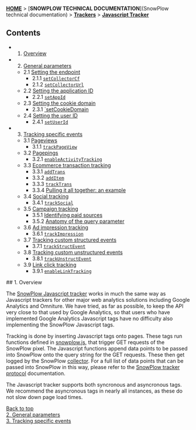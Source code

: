 <a name="top" />

[**HOME**](Home) > [**SNOWPLOW TECHNICAL DOCUMENTATION**](SnowPlow technical documentation) > [**Trackers**](trackers) > [**Javascript Tracker**](Javascript-Tracker)

## Contents

- 1. [Overview](#overview)  
- 2. [General parameters](1-General-paramaters-for-the-Javascript-tracker#wiki-general)  
  - 2.1 [Setting the endpoint](1-General-paramaters-for-the-Javascript-tracker#wiki-endpoint)  
    - 2.1.1 [`setCollectorCf`](1-General-paramaters-for-the-Javascript-tracker#wiki-setCollectorCf)  
    - 2.1.2 [`setCollectorUrl`](1-General-paramaters-for-the-Javascript-tracker#wiki-setCollectorUrl)
  - 2.2 [Setting the application ID](1-General-paramaters-for-the-Javascript-tracker#wiki-app-id)
    - 2.2.1 [`setAppId`](1-General-paramaters-for-the-Javascript-tracker#wiki-setAppId)  
  - 2.3 [Setting the cookie domain](1-General-paramaters-for-the-Javascript-tracker#wiki-cookiedomain)
    - 2.3.1 [`setCookieDomain](1-General-paramaters-for-the-Javascript-tracker#wiki-setCookieDomain) 
  - 2.4 [Setting the user ID](1-General-paramaters-for-the-Javascript-tracker#wiki-user-id)  
    - 2.4.1 [`setUserId`](1-General-paramaters-for-the-Javascript-tracker#wiki-setUserId)
- 3. [Tracking specific events](2-Specific-event-tracking-with-the-Javascript-tracker#wiki-tracking-specific-events)  
  - 3.1 [Pageviews](2-Specific-event-tracking-with-the-Javascript-tracker#wiki-page)  
    - 3.1.1 [`trackPageView`](2-Specific-event-tracking-with-the-Javascript-tracker#wiki-trackPageView)  
  - 3.2 [Pagepings](2-Specific-event-tracking-with-the-Javascript-tracker#wiki-pagepings)  
    - 3.2.1 [`enableActivityTracking`](2-Specific-event-tracking-with-the-Javascript-tracker#wiki-enableActivityTracking)  
  - 3.3 [Ecommerce transaction tracking](2-Specific-event-tracking-with-the-Javascript-tracker#wiki-ecommerce)  
    - 3.3.1 [`addTrans`](2-Specific-event-tracking-with-the-Javascript-tracker#wiki-addTrans)  
    - 3.3.2 [`addItem`](2-Specific-event-tracking-with-the-Javascript-tracker#wiki-addItem)  
    - 3.3.3 [`trackTrans`](2-Specific-event-tracking-with-the-Javascript-tracker#wiki-trackTrans)  
    - 3.3.4 [Pulling it all together: an example](2-Specific-event-tracking-with-the-Javascript-tracker#wiki-ecomm-example)
  - 3.4 [Social tracking](2-Specific-event-tracking-with-the-Javascript-tracker#wiki-social) 
    - 3.4.1 [`trackSocial`](2-Specific-event-tracking-with-the-Javascript-tracker#wiki-trackSocial) 
  - 3.5 [Campaign tracking](2-Specific-event-tracking-with-the-Javascript-tracker#wiki-campaign)  
    - 3.5.1 [Identifying paid sources](2-Specific-event-tracking-with-the-Javascript-tracker#wiki-identifying-paid-sources)  
    - 3.5.2 [Anatomy of the query parameter](2-Specific-event-tracking-with-the-Javascript-tracker#wiki-anatomy-of-the-query-parameter)
  - 3.6 [Ad impression tracking](2-Specific-event-tracking-with-the-Javascript-tracker#wiki-adimps) 
    - 3.6.1 [`trackImpression`](2-Specific-event-tracking-with-the-Javascript-tracker#wiki-trackImpression)
  - 3.7 [Tracking custom structured events](2-Specific-event-tracking-with-the-Javascript-tracker#wiki-custom-structured-events)  
    - 3.7.1 [`trackStructEvent`](2-Specific-event-tracking-with-the-Javascript-tracker#wiki-trackStructEvent)
  - 3.8 [Tracking custom unstructured events](2-Specific-event-tracking-with-the-Javascript-tracker#wiki-custom-unstructured-events)
    - 3.8.1 [`trackUnstructEvent`](2-Specific-event-tracking-with-the-Javascript-tracker#wiki-trackUnstructEvent)   
  - 3.9 [Link click tracking](2-Specific-event-tracking-with-the-Javascript-tracker#wiki-link-click-track)
    - 3.9.1 [`enableLinkTracking`](2-Specific-event-tracking-with-the-Javascript-tracker#wiki-enableLinkTracking)


<a name="overview" />
## 1. Overview

The [SnowPlow Javascript tracker](https://github.com/snowplow/snowplow/tree/master/1-trackers/javascript-tracker/) works in much the same way as Javascript trackers for other major web analytics solutions including Google Analytics and Omniture. We have tried, as far as possible, to keep the API very close to that used by Google Analytics, so that users who have implemented Google Analytics Javascript tags have no difficulty also implementing the SnowPlow Javascript tags.

Tracking is done by inserting Javascript tags onto pages. These tags run functions defined in [snowplow.js](https://github.com/snowplow/snowplow/blob/master/1-trackers/javascript-tracker/js/snowplow.js), that trigger GET requests of the SnowPlow pixel. The Javascript functions append data points to be passed into SnowPlow onto the query string for the GET requests. These then get logged by the SnowPlow [collector](collectors). For a full list of data points that can be passed into SnowPlow in this way, please refer to the [SnowPlow tracker protocol](snowplow-tracker-protocol) documentation.

The Javascript tracker supports both syncronous and asyncronous tags. We recommend the asyncronous tags in nearly all instances, as these do not slow down page load times. 

[Back to top](#top)  
[2. General parameters](1-General-paramaters-for-the-Javascript-tracker#wiki-general)  
[3. Tracking specific events](2-Specific-event-tracking-with-the-Javascript-tracker#wiki-tracking-specific-events)  
